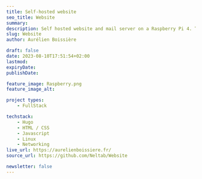 ```yaml
---
title: Self-hosted website
seo_title: Website
summary: 
description: Self hosted website and mail server on a Raspberry Pi 4. This personal project is a way for me to learn more about web development, Linux and network management.
slug: Website
author: Aurélien Boissière

draft: false
date: 2023-08-10T17:51:54+02:00
lastmod: 
expiryDate: 
publishDate: 

feature_image: Raspberry.png
feature_image_alt: 

project types: 
    - FullStack

techstack:
    - Hugo
    - HTML / CSS
    - Javascript
    - Linux
    - Networking
live_url: https://aurelienboissiere.fr/
source_url: https://github.com/Neltab/Website

newsletter: false
---
```


